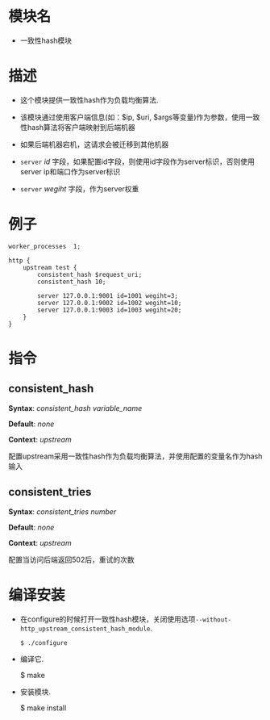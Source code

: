 模块名
====

*  一致性hash模块

描述
===========

* 这个模块提供一致性hash作为负载均衡算法.

* 该模块通过使用客户端信息(如：$ip, $uri, $args等变量)作为参数，使用一致性hash算法将客户端映射到后端机器

* 如果后端机器宕机，这请求会被迁移到其他机器

* `server` *id* 字段，如果配置id字段，则使用id字段作为server标识，否则使用server ip和端口作为server标识

* `server` *wegiht* 字段，作为server权重


例子
===========

    worker_processes  1;
    
    http {
        upstream test {
            consistent_hash $request_uri;
            consistent_hash 10;

            server 127.0.0.1:9001 id=1001 wegiht=3;
            server 127.0.0.1:9002 id=1002 wegiht=10;
            server 127.0.0.1:9003 id=1003 wegiht=20;
        }
    }


指令
==========

consistent_hash 
------------------------

**Syntax**: *consistent_hash variable_name*

**Default**: *none*

**Context**: *upstream*

配置upstream采用一致性hash作为负载均衡算法，并使用配置的变量名作为hash输入


consistent_tries
------------------------

**Syntax**: *consistent_tries number*

**Default**: *none*

**Context**: *upstream*

配置当访问后端返回502后，重试的次数


编译安装
===========

* 在configure的时候打开一致性hash模块，关闭使用选项`--without-http_upstream_consistent_hash_module`.

      $ ./configure
      
* 编译它.

    $ make
    
* 安装模块.

    $ make install
